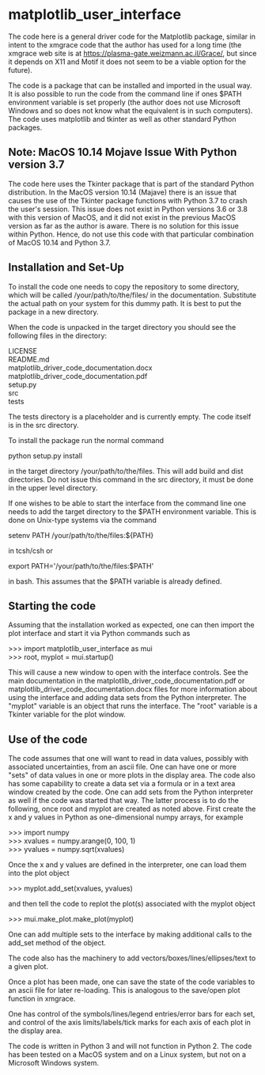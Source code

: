 # matplotlib_user_interface

The code here is a general driver code for the Matplotlib package, similar in
intent to the xmgrace code that the author has used for a long time (the
xmgrace web site is at https://plasma-gate.weizmann.ac.il/Grace/, but since it
depends on X11 and Motif it does not seem to be a viable option for the future).

The code is a package that can be installed and imported in the usual way.  It
is also possible to run the code from the command line if ones $PATH environment
variable is set properly (the author does not use Microsoft Windows and so does
not know what the equivalent is in such computers).  The code uses matplotlib
and tkinter as well as other standard Python packages.

## Note: MacOS 10.14 Mojave Issue With Python version 3.7

The code here uses the Tkinter package that is part of the standard Python 
distribution.  In the MacOS version 10.14 (Majave) there is an issue that
causes the use of the Tkinter package functions with Python 3.7 to crash
the user's session.  This issue does not exist in Python versions 3.6 or 
3.8 with this version of MacOS, and it did not exist in the previous MacOS 
version as far as the author is aware.    There is no solution for this issue
within Python.  Hence, do not use this code with that particular combination
of MacOS 10.14 and Python 3.7.

## Installation and Set-Up

To install the code one needs to copy the repository to some directory, which
will be called /your/path/to/the/files/ in the documentation.  Substitute the
actual path on your system for this dummy path.  It is best to put the package
in a new directory.

When the code is unpacked in the target directory you should see the following
files in the directory:

LICENSE  
README.md  
matplotlib_driver_code_documentation.docx  
matplotlib_driver_code_documentation.pdf  
setup.py  
src  
tests  

The tests directory is a placeholder and is currently empty.  The code itself
is in the src directory.

To install the package run the normal command

python setup.py install

in the target directory /your/path/to/the/files.  This will add build and dist
directories.  Do not issue this command in the src directory, it must be done
in the upper level directory.

If one wishes to be able to start the interface from the command line one
needs to add the target directory to the $PATH environment variable.  This
is done on Unix-type systems via the command

setenv PATH /your/path/to/the/files:${PATH}

in tcsh/csh or

export PATH='/your/path/to/the/files:$PATH'

in bash.  This assumes that the $PATH variable is already defined.

## Starting the code

Assuming that the installation worked as expected, one can then import
the plot interface and start it via Python commands such as

\>\>\> import matplotlib_user_interface as mui  
\>\>\> root, myplot = mui.startup()

This will cause a new window to open with the interface controls.  See the
main documentation in the matplotlib_driver_code_documentation.pdf or
matplotlib_driver_code_documentation.docx files for more information about
using the interface and adding data sets from the Python interpreter.  The
"myplot" variable is an object that runs the interface.  The "root" variable
is a Tkinter variable for the plot window.

## Use of the code

The code assumes that one will want to read in data values, possibly with
associated uncertainties, from an ascii file.  One can have one or more "sets"
of data values in one or more plots in the display area.  The code also has
some capability to create a data set via a formula or in a text area window
created by the code.  One can add sets from the Python interpreter as well if
the code was started that way.  The latter process is to do the following,
once root and myplot are created as noted above.  First create the x and y
values in Python as one-dimensional numpy arrays, for example

\>\>\> import numpy  
\>\>\> xvalues = numpy.arange(0, 100, 1)  
\>\>\> yvalues = numpy.sqrt(xvalues)

Once the x and y values are defined in the interpreter, one can load them into
the plot object

\>\>\> myplot.add_set(xvalues, yvalues)  

and then tell the code to replot the plot(s) associated with the myplot object

\>\>\> mui.make_plot.make_plot(myplot)  

One can add multiple sets to the interface by making additional calls to
the add_set method of the object.

The code also has the machinery to add vectors/boxes/lines/ellipses/text to
a given plot.

Once a plot has been made, one can save the state of the code variables to an
ascii file for later re-loading.  This is analogous to the save/open plot
function in xmgrace.

One has control of the symbols/lines/legend entries/error bars for each set,
and control of the axis limits/labels/tick marks for each axis of each plot
in the display area.

The code is written in Python 3 and will not function in Python 2.  The code
has been tested on a MacOS system and on a Linux system, but not on a
Microsoft Windows system.

